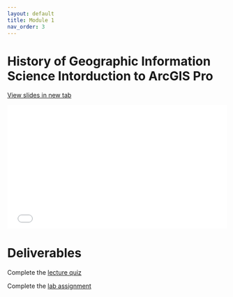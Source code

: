 ```yaml
---
layout: default
title: Module 1
nav_order: 3
---
```



# History of Geographic Information Science Intorduction to ArcGIS Pro


<a href="Intorduction.html" target="_blank">View slides in new tab</a>

<div style="overflow: hidden;
  padding-top: 56.25%;
  position: relative">
  <iframe src="Intorduction.html" title="Processes" scrolling="no" frameborder="0"
    style="border: 0;
   height: 100%;
   left: 0;
   position: absolute;
   top: 0;
   width: 100%;">
   <p>Your browser does not support iframes.</p>
 </iframe>
</div>



# Deliverables

Complete the [lecture quiz]()

Complete the [lab assignment](https://june-skeeter.github.io/GEOB270_Lab1_2021S1/)

